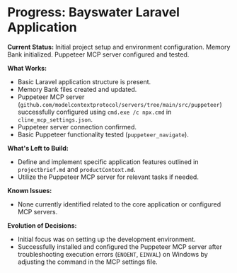 # Progress: Bayswater Laravel Application

**Current Status:** Initial project setup and environment configuration. Memory Bank initialized. Puppeteer MCP server configured and tested.

**What Works:**
- Basic Laravel application structure is present.
- Memory Bank files created and updated.
- Puppeteer MCP server (`github.com/modelcontextprotocol/servers/tree/main/src/puppeteer`) successfully configured using `cmd.exe /c npx.cmd` in `cline_mcp_settings.json`.
- Puppeteer server connection confirmed.
- Basic Puppeteer functionality tested (`puppeteer_navigate`).

**What's Left to Build:**
- Define and implement specific application features outlined in `projectbrief.md` and `productContext.md`.
- Utilize the Puppeteer MCP server for relevant tasks if needed.

**Known Issues:**
- None currently identified related to the core application or configured MCP servers.

**Evolution of Decisions:**
- Initial focus was on setting up the development environment.
- Successfully installed and configured the Puppeteer MCP server after troubleshooting execution errors (`ENOENT`, `EINVAL`) on Windows by adjusting the command in the MCP settings file.
